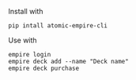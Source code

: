Install with

```
pip intall atomic-empire-cli
```

Use with

```
empire login
empire deck add --name "Deck name"
empire deck purchase
```
